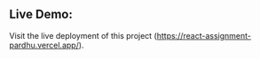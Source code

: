 ## Live Demo:

Visit the live deployment of this project (https://react-assignment-pardhu.vercel.app/).   
